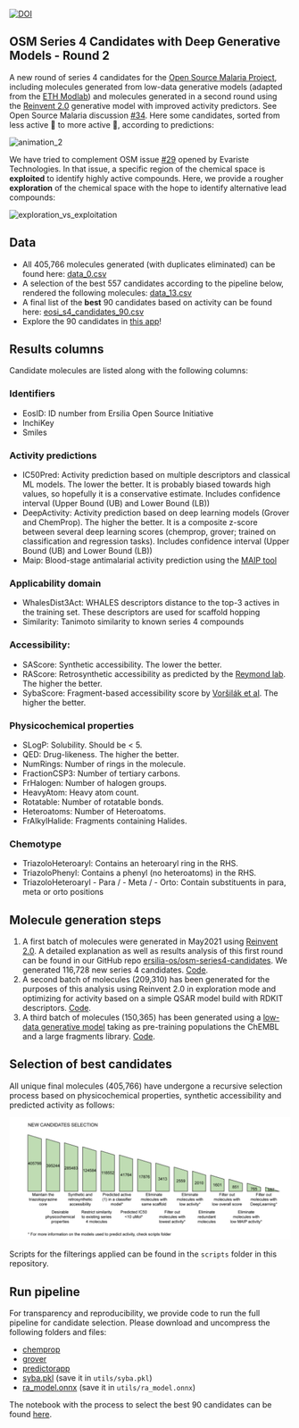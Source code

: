 [![DOI](https://zenodo.org/badge/387736782.svg)](https://zenodo.org/badge/latestdoi/387736782)

## OSM Series 4 Candidates with Deep Generative Models - Round 2

A new round of series 4 candidates for the [Open Source Malaria Project](https://github.com/opensourcemalaria), including molecules generated from low-data generative models (adapted from the [ETH Modlab](https://github.com/ETHmodlab/virtual_libraries)) and molecules generated in a second round using the [Reinvent 2.0](https://github.com/MolecularAI/Reinvent) generative model with improved activity predictors. See Open Source Malaria discussion [#34](https://github.com/OpenSourceMalaria/Series4_PredictiveModel/issues/34). Here some candidates, sorted from less active 🔴 to more active 🔵, according to predictions:

![animation_2](https://user-images.githubusercontent.com/19725330/126907922-99d365db-e671-42bb-a6a1-4227af9243e5.gif)

We have tried to complement OSM issue [#29](https://github.com/OpenSourceMalaria/Series4_PredictiveModel/issues/34) opened by Evariste Technologies. In that issue, a specific region of the chemical space is **exploited** to identify highly active compounds. Here, we provide a rougher **exploration** of the chemical space with the hope to identify alternative lead compounds:

![exploration_vs_exploitation](https://user-images.githubusercontent.com/19725330/126868711-f834d617-6a0d-44c5-927f-11abd36541b7.png)


## Data

- All 405,766 molecules generated (with duplicates eliminated) can be found here: [data_0.csv](https://github.com/ersilia-os/osm-series4-candidates-2/blob/main/scripts/results/data_0.csv)
- A selection of the best 557 candidates according to the pipeline below, rendered the following molecules: [data_13.csv](https://github.com/ersilia-os/osm-series4-candidates-2/blob/main/scripts/results/data_13.csv)
- A final list of the **best** 90 candidates based on activity can be found here: [eosi_s4_candidates_90.csv](https://github.com/ersilia-os/osm-series4-candidates-2/blob/main/scripts/results/eosi_s4_candidates_90.csv)
- Explore the 90 candidates in [this app](https://share.streamlit.io/ersilia-os/osm-series4-candidates-2/main/app.py)!

## Results columns

Candidate molecules are listed along with the following columns:

### Identifiers

- EosID: ID number from Ersilia Open Source Initiative
- InchiKey
- Smiles

### Activity predictions

- IC50Pred: Activity prediction based on multiple descriptors and classical ML models. The lower the better. It is probably biased towards high values, so hopefully it is a conservative estimate. Includes confidence interval (Upper Bound (UB) and Lower Bound (LB))
- DeepActivity: Activity prediction based on deep learning models (Grover and ChemProp). The higher the better. It is a composite z-score between several deep learning scores (chemprop, grover; trained on classification and regression tasks). Includes confidence interval (Upper Bound (UB) and Lower Bound (LB))
- Maip: Blood-stage antimalarial activity prediction using the [MAIP tool](https://www.ebi.ac.uk/chembl/maip/)

### Applicability domain

- WhalesDist3Act: WHALES descriptors distance to the top-3 actives in the training set. These
descriptors are used for scaffold hopping
- Similarity: Tanimoto similarity to known series 4 compounds

### Accessibility:

- SAScore: Synthetic accessibility. The lower the better.
- RAScore: Retrosynthetic accessibility as predicted by the [Reymond lab](https://github.com/reymond-group/RAscore). The higher the better.
- SybaScore: Fragment-based accessibility score by [Voršilák et al](https://jcheminf.biomedcentral.com/articles/10.1186/s13321-020-00439-2). The higher the better.

### Physicochemical properties

- SLogP: Solubility. Should be < 5.
- QED: Drug-likeness. The higher the better.
- NumRings: Number of rings in the molecule.
- FractionCSP3: Number of tertiary carbons.
- FrHalogen: Number of halogen groups.
- HeavyAtom: Heavy atom count.
- Rotatable: Number of rotatable bonds.
- Heteroatoms: Number of Heteroatoms.
- FrAlkylHalide: Fragments containing Halides.

### Chemotype

- TriazoloHeteroaryl: Contains an heteroaryl ring in the RHS.
- TriazoloPhenyl: Contains a phenyl (no heteroatoms) in the RHS.
- TriazoloHeteroaryl - Para / - Meta / - Orto: Contain substituents in para, meta or orto positions

## Molecule generation steps

1. A first batch of molecules were generated in May2021 using [Reinvent 2.0](https://github.com/MolecularAI/Reinvent). A detailed explanation as well as results analysis of this first round can be found in our GitHub repo [ersilia-os/osm-series4-candidates](https://github.com/ersilia-os/osm-series4-candidates). We generated 116,728 new series 4 candidates. [Code](https://github.com/ersilia-os/osm-series4-candidates).
2. A second batch of molecules (209,310) has been generated for the purposes of this analysis using Reinvent 2.0 in exploration mode and optimizing for activity based on a simple QSAR model build with RDKIT descriptors. [Code](https://drive.google.com/drive/folders/1YDfnBz8EEKw5bB6q5htM0cVbOf8A8N_n?usp=sharing).
3. A third batch of molecules (150,365) has been generated using a [low-data generative model](https://github.com/ETHmodlab/virtual_libraries) taking as pre-training populations the ChEMBL and a large fragments library. [Code](https://drive.google.com/drive/folders/1YCj5l2jzpXlyB6aPK5JjgTyfzttNbC3k?usp=sharing).

## Selection of best candidates

All unique final molecules (405,766) have undergone a recursive selection process based on physicochemical properties, synthetic accessibility and predicted activity as follows:

![](images/selection01.png)

Scripts for the filterings applied can be found in the `scripts` folder in this repository.

## Run pipeline

For transparency and reproducibility, we provide code to run the full pipeline for candidate selection. Please download and uncompress the following folders and files:

* [chemprop](https://drive.google.com/file/d/1WDN3NRTC4T98f-6St9YT8wDXO8foZOg5/view?usp=sharing)
* [grover](https://drive.google.com/file/d/11_zSh1635KcP6GGgiVTozmE96A1N-z-U/view?usp=sharing)
* [predictorapp](https://drive.google.com/file/d/1skShCUFMrpkLFJvYqvxbQU5DpPsC86Ii/view?usp=sharing)
* [syba.pkl](https://drive.google.com/file/d/1tPA1vprB7gEwxMy_25Cz_PqDIEtzOBXK/view?usp=sharing) (save it in `utils/syba.pkl`)
* [ra_model.onnx](https://drive.google.com/file/d/1x_Y5oOZOnxkb1hHjs8B9a8wlbF8izlGf/view?usp=sharing) (save it in `utils/ra_model.onnx`)

The notebook with the process to select the best 90 candidates can be found [here](https://deepnote.com/project/Open-Source-Malaria-Series-4-Round-2-Zq8tjyh_Q4qjsK0NKdSk0A/%2Feosi_s4_candidates_90.csv).
